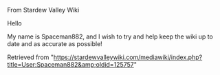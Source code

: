 From Stardew Valley Wiki

Hello

My name is Spaceman882, and I wish to try and help keep the wiki up to date and as accurate as possible!

Retrieved from "https://stardewvalleywiki.com/mediawiki/index.php?title=User:Spaceman882&amp;oldid=125757"